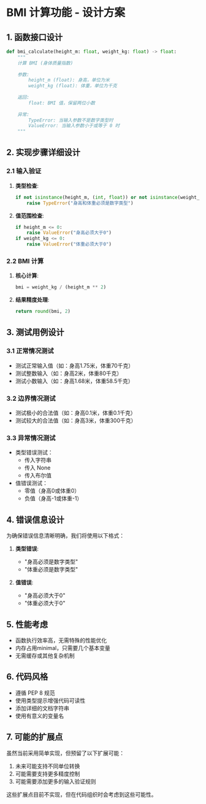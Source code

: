 # BMI 计算功能 - 设计方案

## 1. 函数接口设计

```python
def bmi_calculate(height_m: float, weight_kg: float) -> float:
    """
    计算 BMI (身体质量指数)
    
    参数:
        height_m (float): 身高，单位为米
        weight_kg (float): 体重，单位为千克
        
    返回:
        float: BMI 值，保留两位小数
        
    异常:
        TypeError: 当输入参数不是数字类型时
        ValueError: 当输入参数小于或等于 0 时
    """
```

## 2. 实现步骤详细设计

### 2.1 输入验证

1. **类型检查**:
   ```python
   if not isinstance(height_m, (int, float)) or not isinstance(weight_kg, (int, float)):
       raise TypeError("身高和体重必须是数字类型")
   ```

2. **值范围检查**:
   ```python
   if height_m <= 0:
       raise ValueError("身高必须大于0")
   if weight_kg <= 0:
       raise ValueError("体重必须大于0")
   ```

### 2.2 BMI 计算

1. **核心计算**:
   ```python
   bmi = weight_kg / (height_m ** 2)
   ```

2. **结果精度处理**:
   ```python
   return round(bmi, 2)
   ```

## 3. 测试用例设计

### 3.1 正常情况测试
- 测试正常输入值（如：身高1.75米，体重70千克）
- 测试整数输入（如：身高2米，体重80千克）
- 测试小数输入（如：身高1.68米，体重58.5千克）

### 3.2 边界情况测试
- 测试极小的合法值（如：身高0.1米，体重0.1千克）
- 测试较大的合法值（如：身高3米，体重300千克）

### 3.3 异常情况测试
- 类型错误测试：
  - 传入字符串
  - 传入 None
  - 传入布尔值
- 值错误测试：
  - 零值（身高0或体重0）
  - 负值（身高-1或体重-1）

## 4. 错误信息设计

为确保错误信息清晰明确，我们将使用以下格式：

1. **类型错误**:
   - "身高必须是数字类型"
   - "体重必须是数字类型"

2. **值错误**:
   - "身高必须大于0"
   - "体重必须大于0"

## 5. 性能考虑

- 函数执行效率高，无需特殊的性能优化
- 内存占用minimal，只需要几个基本变量
- 无需缓存或其他复杂机制

## 6. 代码风格

- 遵循 PEP 8 规范
- 使用类型提示增强代码可读性
- 添加详细的文档字符串
- 使用有意义的变量名

## 7. 可能的扩展点

虽然当前采用简单实现，但预留了以下扩展可能：

1. 未来可能支持不同单位转换
2. 可能需要支持更多精度控制
3. 可能需要添加更多的输入验证规则

这些扩展点目前不实现，但在代码组织时会考虑到这些可能性。 